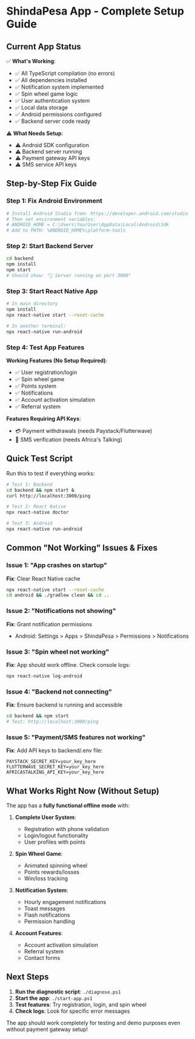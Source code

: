 # ShindaPesa App - Complete Setup Guide

## Current App Status

✅ **What's Working**:
- ✅ All TypeScript compilation (no errors)
- ✅ All dependencies installed
- ✅ Notification system implemented
- ✅ Spin wheel game logic
- ✅ User authentication system
- ✅ Local data storage
- ✅ Android permissions configured
- ✅ Backend server code ready

⚠️ **What Needs Setup**:
- ⚠️ Android SDK configuration
- ⚠️ Backend server running
- ⚠️ Payment gateway API keys
- ⚠️ SMS service API keys

## Step-by-Step Fix Guide

### Step 1: Fix Android Environment
```bash
# Install Android Studio from: https://developer.android.com/studio
# Then set environment variables:
# ANDROID_HOME = C:\Users\YourUser\AppData\Local\Android\Sdk
# Add to PATH: %ANDROID_HOME%\platform-tools
```

### Step 2: Start Backend Server
```bash
cd backend
npm install
npm start
# Should show: "🚀 Server running on port 3000"
```

### Step 3: Start React Native App
```bash
# In main directory
npm install
npx react-native start --reset-cache

# In another terminal:
npx react-native run-android
```

### Step 4: Test App Features

**Working Features (No Setup Required)**:
- ✅ User registration/login
- ✅ Spin wheel game
- ✅ Points system
- ✅ Notifications
- ✅ Account activation simulation
- ✅ Referral system

**Features Requiring API Keys**:
- 💳 Payment withdrawals (needs Paystack/Flutterwave)
- 📱 SMS verification (needs Africa's Talking)

## Quick Test Script

Run this to test if everything works:

```bash
# Test 1: Backend
cd backend && npm start &
curl http://localhost:3000/ping

# Test 2: React Native
npx react-native doctor

# Test 3: Android
npx react-native run-android
```

## Common "Not Working" Issues & Fixes

### Issue 1: "App crashes on startup"
**Fix**: Clear React Native cache
```bash
npx react-native start --reset-cache
cd android && ./gradlew clean && cd ..
```

### Issue 2: "Notifications not showing"
**Fix**: Grant notification permissions
- Android: Settings > Apps > ShindaPesa > Permissions > Notifications

### Issue 3: "Spin wheel not working"
**Fix**: App should work offline. Check console logs:
```bash
npx react-native log-android
```

### Issue 4: "Backend not connecting"
**Fix**: Ensure backend is running and accessible
```bash
cd backend && npm start
# Test: http://localhost:3000/ping
```

### Issue 5: "Payment/SMS features not working"
**Fix**: Add API keys to backend/.env file:
```env
PAYSTACK_SECRET_KEY=your_key_here
FLUTTERWAVE_SECRET_KEY=your_key_here
AFRICASTALKING_API_KEY=your_key_here
```

## What Works Right Now (Without Setup)

The app has a **fully functional offline mode** with:

1. **Complete User System**:
   - Registration with phone validation
   - Login/logout functionality
   - User profiles with points

2. **Spin Wheel Game**:
   - Animated spinning wheel
   - Points rewards/losses
   - Win/loss tracking

3. **Notification System**:
   - Hourly engagement notifications
   - Toast messages
   - Flash notifications
   - Permission handling

4. **Account Features**:
   - Account activation simulation
   - Referral system
   - Contact forms

## Next Steps

1. **Run the diagnostic script**: `./diagnose.ps1`
2. **Start the app**: `./start-app.ps1`
3. **Test features**: Try registration, login, and spin wheel
4. **Check logs**: Look for specific error messages

The app should work completely for testing and demo purposes even without payment gateway setup!
